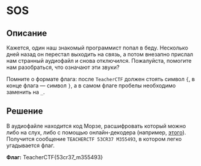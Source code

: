 # SOS

## Описание
Кажется, один наш знакомый программист попал в беду. Несколько дней назад он перестал выходить на связь, а потом внезапно прислал нам странный аудиофайл и снова отключился. Пожалуйста, помогите нам разобраться, что означают эти звуки?

Помните о формате флага: после ```TeacherCTF``` должен стоять символ ```{```, в конце флага — символ ```}```, а в самом флаге пробелы необходимо заменить на ```_```.

## Решение

В аудиофайле находится код Морзе, расшифровать который можно либо на слух, либо с помощью онлайн-декодера (например, [этого](https://morsecode.world/international/decoder/audio-decoder-adaptive.html)). Получится сообщение ```TEACHERCTF 53CR37 M355493```, в котором легко угадывается флаг.

**Флаг:** TeacherCTF{53cr37_m355493}

